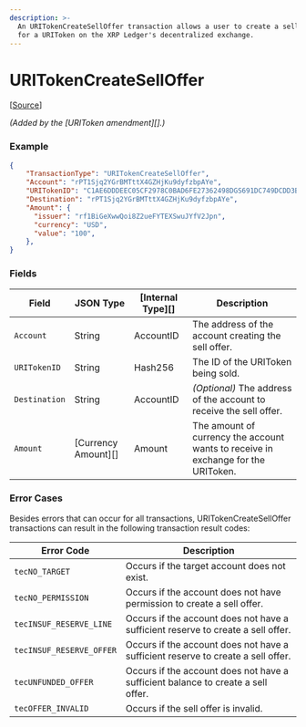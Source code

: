```yaml
---
description: >-
  An URITokenCreateSellOffer transaction allows a user to create a sell offer
  for a URIToken on the XRP Ledger's decentralized exchange.
---
```


# URITokenCreateSellOffer

\[[Source](https://github.com/Xahau/xahaud/blob/dev/src/ripple/app/tx/impl/URIToken.cpp)]

_(Added by the \[URIToken amendment]\[].)_

### Example

```json
{
    "TransactionType": "URITokenCreateSellOffer",
    "Account": "rPT1Sjq2YGrBMTttX4GZHjKu9dyfzbpAYe",
    "URITokenID": "C1AE6DDDEEC05CF2978C0BAD6FE27362498DGS691DC749DCDD3B95992978C0BA",
    "Destination": "rPT1Sjq2YGrBMTttX4GZHjKu9dyfzbpAYe",
    "Amount": {
      "issuer": "rf1BiGeXwwQoi8Z2ueFYTEXSwuJYfV2Jpn",
      "currency": "USD",
      "value": "100",
    },
}
```

### Fields

| Field         | JSON Type             | \[Internal Type]\[] | Description                                                                       |
| ------------- | --------------------- | ------------------- | --------------------------------------------------------------------------------- |
| `Account`     | String                | AccountID           | The address of the account creating the sell offer.                               |
| `URITokenID`  | String                | Hash256             | The ID of the URIToken being sold.                                                |
| `Destination` | String                | AccountID           | _(Optional)_ The address of the account to receive the sell offer.                |
| `Amount`      | \[Currency Amount]\[] | Amount              | The amount of currency the account wants to receive in exchange for the URIToken. |

### Error Cases

Besides errors that can occur for all transactions, URITokenCreateSellOffer transactions can result in the following transaction result codes:

| Error Code               | Description                                                                      |
| ------------------------ | -------------------------------------------------------------------------------- |
| `tecNO_TARGET`           | Occurs if the target account does not exist.                                     |
| `tecNO_PERMISSION`       | Occurs if the account does not have permission to create a sell offer.           |
| `tecINSUF_RESERVE_LINE`  | Occurs if the account does not have a sufficient reserve to create a sell offer. |
| `tecINSUF_RESERVE_OFFER` | Occurs if the account does not have a sufficient reserve to create a sell offer. |
| `tecUNFUNDED_OFFER`      | Occurs if the account does not have a sufficient balance to create a sell offer. |
| `tecOFFER_INVALID`       | Occurs if the sell offer is invalid.                                             |
